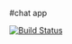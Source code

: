 #chat app

[![Build Status](https://travis-ci.org/ganeshpachpind/chatapp.svg?branch=master)](https://travis-ci.org/ganeshpachpind/chatapp)